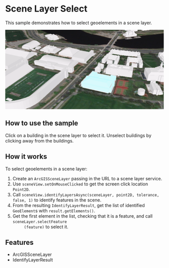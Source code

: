 <h1>Scene Layer Select</h1>

<p>This sample demonstrates how to select geoelements in a scene layer.</p>

<p><img src="SceneLayerSelect.png"></p>

<h2>How to use the sample</h2>

<p>Click on a building in the scene layer to select it. Unselect buildings by clicking away from the buildings.</p>

<h2>How it works</h2>

<p>To select geoelements in a scene layer:</p>

<ol>
    <li>Create an <code>ArcGISSceneLayer</code> passing in the URL to a scene layer service.</li>
    <li>Use <code>sceneView.setOnMouseClicked</code> to get the screen click location <code>Point2D</code>.</li>
    <li>Call <code>sceneView.identifyLayersAsync(sceneLayer, point2D, tolerance, false, 1)</code> to identify features 
    in the scene.</li>
    <li>From the resulting <code>IdentifyLayerResult</code>, get the list of identified <code>GeoElement</code>s with
     <code>result.getElements()</code>.</li>
     <li>Get the first element in the list, checking that it is a feature, and call <code>sceneLayer.selectFeature
     (feature)</code> to select it.</li>
</ol>

<h2>Features</h2> 

<ul>
    <li>ArcGISSceneLayer</li>
    <li>IdentifyLayerResult</li>
</ul>